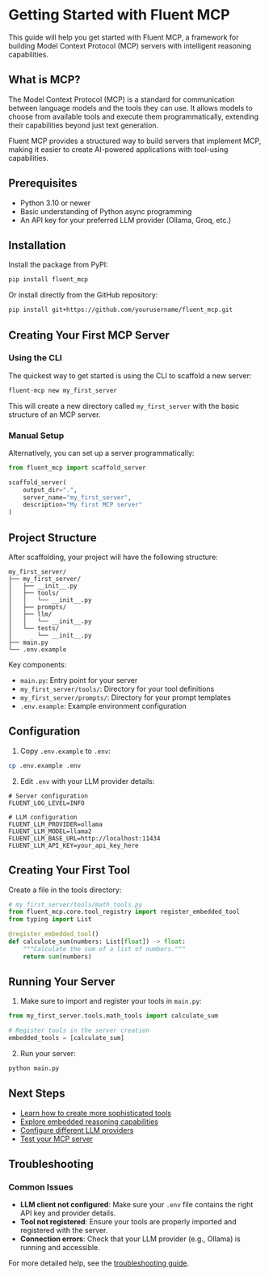 # Getting Started with Fluent MCP

This guide will help you get started with Fluent MCP, a framework for building Model Context Protocol (MCP) servers with intelligent reasoning capabilities.

## What is MCP?

The Model Context Protocol (MCP) is a standard for communication between language models and the tools they can use. It allows models to choose from available tools and execute them programmatically, extending their capabilities beyond just text generation.

Fluent MCP provides a structured way to build servers that implement MCP, making it easier to create AI-powered applications with tool-using capabilities.

## Prerequisites

- Python 3.10 or newer
- Basic understanding of Python async programming
- An API key for your preferred LLM provider (Ollama, Groq, etc.)

## Installation

Install the package from PyPI:

```bash
pip install fluent_mcp
```

Or install directly from the GitHub repository:

```bash
pip install git+https://github.com/yourusername/fluent_mcp.git
```

## Creating Your First MCP Server

### Using the CLI

The quickest way to get started is using the CLI to scaffold a new server:

```bash
fluent-mcp new my_first_server
```

This will create a new directory called `my_first_server` with the basic structure of an MCP server.

### Manual Setup

Alternatively, you can set up a server programmatically:

```python
from fluent_mcp import scaffold_server

scaffold_server(
    output_dir=".",
    server_name="my_first_server",
    description="My first MCP server"
)
```

## Project Structure

After scaffolding, your project will have the following structure:

```
my_first_server/
├── my_first_server/
│   ├── __init__.py
│   ├── tools/
│   │   └── __init__.py
│   ├── prompts/
│   ├── llm/
│   │   └── __init__.py
│   └── tests/
│       └── __init__.py
├── main.py
└── .env.example
```

Key components:
- `main.py`: Entry point for your server
- `my_first_server/tools/`: Directory for your tool definitions
- `my_first_server/prompts/`: Directory for your prompt templates
- `.env.example`: Example environment configuration

## Configuration

1. Copy `.env.example` to `.env`:

```bash
cp .env.example .env
```

2. Edit `.env` with your LLM provider details:

```
# Server configuration
FLUENT_LOG_LEVEL=INFO

# LLM configuration
FLUENT_LLM_PROVIDER=ollama
FLUENT_LLM_MODEL=llama2
FLUENT_LLM_BASE_URL=http://localhost:11434
FLUENT_LLM_API_KEY=your_api_key_here
```

## Creating Your First Tool

Create a file in the tools directory:

```python
# my_first_server/tools/math_tools.py
from fluent_mcp.core.tool_registry import register_embedded_tool
from typing import List

@register_embedded_tool()
def calculate_sum(numbers: List[float]) -> float:
    """Calculate the sum of a list of numbers."""
    return sum(numbers)
```

## Running Your Server

1. Make sure to import and register your tools in `main.py`:

```python
from my_first_server.tools.math_tools import calculate_sum

# Register tools in the server creation
embedded_tools = [calculate_sum]
```

2. Run your server:

```bash
python main.py
```

## Next Steps

- [Learn how to create more sophisticated tools](creating_tools.md)
- [Explore embedded reasoning capabilities](embedded_reasoning.md)
- [Configure different LLM providers](llm_configuration.md)
- [Test your MCP server](testing.md)

## Troubleshooting

### Common Issues

- **LLM client not configured**: Make sure your `.env` file contains the right API key and provider details.
- **Tool not registered**: Ensure your tools are properly imported and registered with the server.
- **Connection errors**: Check that your LLM provider (e.g., Ollama) is running and accessible.

For more detailed help, see the [troubleshooting guide](troubleshooting.md).
